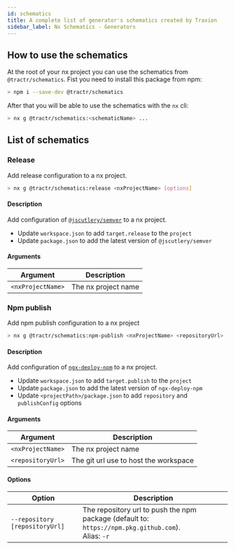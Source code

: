```yaml
---
id: schematics
title: A complete list of generator's schematics created by Traxion
sidebar_label: Nx Schematics - Generators
---
```


## How to use the schematics

At the root of your nx project you can use the schematics from `@tractr/schematics`. Fist you need to install this package from npm:

```bash
> npm i --save-dev @tractr/schematics
```

After that you will be able to use the schematics with the `nx` cli:

```bash
> nx g @tractr/schematics:<schematicName> ...
```

## List of schematics

### Release

Add release configuration to a nx project.

```bash
> nx g @tractr/schematics:release <nxProjectName> [options]
```

#### Description

Add configuration of [`@jscutlery/semver`](https://github.com/jscutlery/semver) to a nx project.

- Update `workspace.json` to add `target.release` to the `project`
- Update `package.json` to add the latest version of `@jscutlery/semver`

#### Arguments

| Argument | Description                 |
| -------- | --------------------------- |
| `<nxProjectName>` | The nx project name |

### Npm publish

Add npm publish configuration to a nx project

```bash
> nx g @tractr/schematics:npm-publish <nxProjectName> <repositoryUrl>
```

#### Description

Add configuration of [`ngx-deploy-npm`](https://github.com/bikecoders/ngx-deploy-npm) to a nx project.

- Update `workspace.json` to add `target.publish` to the `project`
- Update `package.json` to add the latest version of `ngx-deploy-npm`
- Update `<projectPath>/package.json` to add `repository` and `publishConfig` options

#### Arguments

| Argument | Description                 |
| -------- | --------------------------- |
| `<nxProjectName>` | The nx project name |
| `<repositoryUrl>` | The git url use to host the workspace |

#### Options

| Option                         | Description                                                                                                     |
| ------------------------------ | --------------------------------------------------------------------------------------------------------------- |
| `--repository [repositoryUrl]` | The repository url to push the npm package (default to: `https://npm.pkg.github.com`).<br/> Alias: `-r` |                        |
